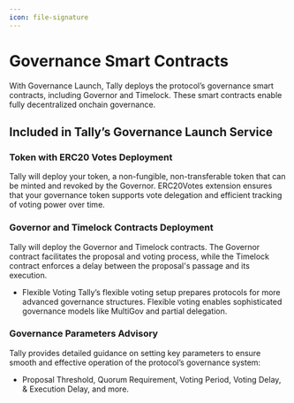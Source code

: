 ```yaml
---
icon: file-signature
---
```


# Governance Smart Contracts

With Governance Launch, Tally deploys the protocol’s governance smart contracts, including Governor and Timelock. These smart contracts enable fully decentralized onchain governance.

## Included in Tally’s Governance Launch Service

### **Token with ERC20 Votes Deployment**

Tally will deploy your token, a non-fungible, non-transferable token that can be minted and revoked by the Governor. ERC20Votes  extension ensures that your governance token supports vote delegation and efficient tracking of voting power over time.

### Governor and Timelock Contracts Deployment

Tally will deploy the Governor and Timelock contracts. The Governor contract facilitates the proposal and voting process, while the Timelock contract enforces a delay between the proposal's passage and its execution.&#x20;

* Flexible Voting Tally’s flexible voting setup prepares protocols for more advanced governance structures. Flexible voting enables sophisticated governance models like MultiGov and partial delegation.

### Governance Parameters Advisory

Tally provides detailed guidance on setting key parameters to ensure smooth and effective operation of the protocol’s governance system:

* Proposal Threshold, Quorum Requirement, Voting Period, Voting Delay, & Execution Delay, and more.
